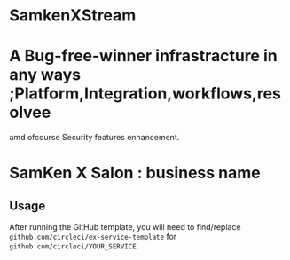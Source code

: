 # SamkenXStream 

# A Bug-free-winner infrastracture in any ways ;Platform,Integration,workflows,resolvee
  amd ofcourse Security features enhancement.
  
# SamKen X Salon : business name  



## Usage

After running the GitHub template, you will need to find/replace `github.com/circleci/ex-service-template` for `github.com/circleci/YOUR_SERVICE`.
